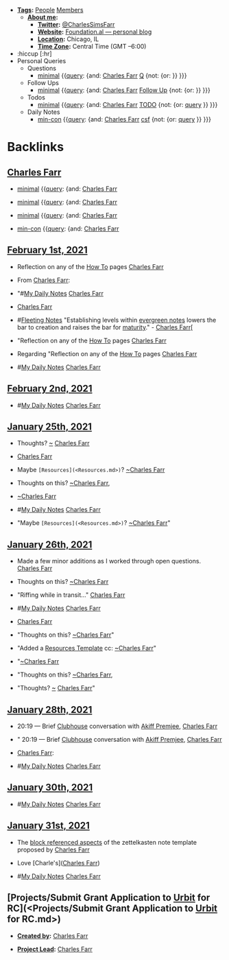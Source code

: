 - **[Tags](<Tags.md>):** [People](<People.md>) [Members](<Members.md>)
    - **[About me](<About me.md>):**
        - **[Twitter](<Twitter.md>):** [@CharlesSimsFarr](https://twitter.com/CharlesSimsFarr)
        - **[Website](<Website.md>):** [Foundation.al — personal blog](https://thefoundation.al)
        - **[Location](<Location.md>):** Chicago, IL
        - **[Time Zone](<Time Zone.md>):** Central Time (GMT –6:00)
- :hiccup [:hr]
- Personal Queries
    - Questions
        - [minimal](<minimal.md>) {{[query](<query.md>): {and: [Charles Farr](<Charles Farr.md>) [Q](<Q.md>) {not: {or: }}  }}}
    - Follow Ups
        - [minimal](<minimal.md>) {{[query](<query.md>): {and: [Charles Farr](<Charles Farr.md>) [Follow Up](<Follow Up.md>) {not: {or: }}  }}}
    - Todos
        - [minimal](<minimal.md>) {{[query](<query.md>): {and: [Charles Farr](<Charles Farr.md>) [TODO](<TODO.md>) {not: {or: [query](<query.md>) }}  }}}
    - Daily Notes
        - [min-con](<min-con.md>) {{[query](<query.md>): {and: [Charles Farr](<Charles Farr.md>) [csf](<csf.md>) {not: {or: [query](<query.md>) }}  }}}

# Backlinks
## [Charles Farr](<Charles Farr.md>)
- [minimal](<minimal.md>) {{[query](<query.md>): {and: [Charles Farr](<Charles Farr.md>)

- [minimal](<minimal.md>) {{[query](<query.md>): {and: [Charles Farr](<Charles Farr.md>)

- [minimal](<minimal.md>) {{[query](<query.md>): {and: [Charles Farr](<Charles Farr.md>)

- [min-con](<min-con.md>) {{[query](<query.md>): {and: [Charles Farr](<Charles Farr.md>)

## [February 1st, 2021](<February 1st, 2021.md>)
- Reflection on any of the [How To](<How To.md>) pages [Charles Farr](<Charles Farr.md>)

- From [Charles Farr](<Charles Farr.md>):

- "#[My Daily Notes](<My Daily Notes.md>) [Charles Farr](<Charles Farr.md>)

- [Charles Farr](<Charles Farr.md>)

- #[Fleeting Notes](<Fleeting Notes.md>) "Establishing levels within [evergreen notes](<evergreen notes.md>) lowers the bar to creation and raises the bar for [maturity](<maturity.md>)." - [Charles Farr](<Charles Farr.md>)[

- "Reflection on any of the [How To](<How To.md>) pages [Charles Farr](<Charles Farr.md>)

- Regarding "Reflection on any of the [How To](<How To.md>) pages [Charles Farr](<Charles Farr.md>)

- #[My Daily Notes](<My Daily Notes.md>) [Charles Farr](<Charles Farr.md>)

## [February 2nd, 2021](<February 2nd, 2021.md>)
- #[My Daily Notes](<My Daily Notes.md>) [Charles Farr](<Charles Farr.md>)

## [January 25th, 2021](<January 25th, 2021.md>)
- Thoughts? [~](<~.md>) [Charles Farr](<Charles Farr.md>)

- [Charles Farr](<Charles Farr.md>)

- Maybe `[Resources](<Resources.md>)`? [~](<~.md>)[Charles Farr](<Charles Farr.md>)

- Thoughts on this? [~](<~.md>)[Charles Farr](<Charles Farr.md>),

- [~](<~.md>)[Charles Farr](<Charles Farr.md>)

- #[My Daily Notes](<My Daily Notes.md>) [Charles Farr](<Charles Farr.md>)

- "Maybe `[Resources](<Resources.md>)`? [~](<~.md>)[Charles Farr](<Charles Farr.md>)"

## [January 26th, 2021](<January 26th, 2021.md>)
- Made a few minor additions as I worked through open questions. [Charles Farr](<Charles Farr.md>)

- Thoughts on this? [~](<~.md>)[Charles Farr](<Charles Farr.md>)

- "Riffing while in transit..." [Charles Farr](<Charles Farr.md>)

- #[My Daily Notes](<My Daily Notes.md>) [Charles Farr](<Charles Farr.md>)

- [Charles Farr](<Charles Farr.md>)

- "Thoughts on this? [~](<~.md>)[Charles Farr](<Charles Farr.md>)"

- "Added a [Resources Template](((gix1P4auD))) cc: [~](<~.md>)[Charles Farr](<Charles Farr.md>)"

- "[~](<~.md>)[Charles Farr](<Charles Farr.md>)

- "Thoughts on this? [~](<~.md>)[Charles Farr](<Charles Farr.md>),

- "Thoughts? [~](<~.md>) [Charles Farr](<Charles Farr.md>)"

## [January 28th, 2021](<January 28th, 2021.md>)
-  20:19 — Brief [Clubhouse](<Clubhouse.md>) conversation with [Akiff Premjee](<Akiff Premjee.md>), [Charles Farr](<Charles Farr.md>)

- " 20:19 — Brief [Clubhouse](<Clubhouse.md>) conversation with [Akiff Premjee](<Akiff Premjee.md>), [Charles Farr](<Charles Farr.md>)

- [Charles Farr](<Charles Farr.md>):

- #[My Daily Notes](<My Daily Notes.md>) [Charles Farr](<Charles Farr.md>)

## [January 30th, 2021](<January 30th, 2021.md>)
- #[My Daily Notes](<My Daily Notes.md>) [Charles Farr](<Charles Farr.md>)

## [January 31st, 2021](<January 31st, 2021.md>)
- The [block referenced aspects](((Kq6jZZIYI))) of the zettelkasten note template proposed by [Charles Farr](<Charles Farr.md>)

- Love [Charle's]([Charles Farr](<Charles Farr.md>))

- #[My Daily Notes](<My Daily Notes.md>) [Charles Farr](<Charles Farr.md>)

## [Projects/Submit Grant Application to [Urbit](<Urbit.md>) for RC](<Projects/Submit Grant Application to [Urbit](<Urbit.md>) for RC.md>)
- **[Created by](<Created by.md>):** [Charles Farr](<Charles Farr.md>)

- **[Project Lead](<Project Lead.md>):** [Charles Farr](<Charles Farr.md>)

